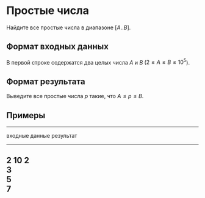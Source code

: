 # Простые числа

Найдите все простые числа в диапазоне $[A..B]$.
 
## Формат входных данных

В первой строке содержатся два целых числа $A$ и $B$
($2 \leqslant A \leqslant B \leqslant 10^5$).

## Формат результата

Выведите все простые числа $p$ такие, что $A \leqslant p \leqslant B$.

## Примеры

------------------------------
входные данные  результат
--------------  --------------
2 10            2\
                3\
                5\
                7
------------------------------
